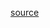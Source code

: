 [source](https://www.pluralsight.com/courses/arrays-collections-java-se-11-developer-certification-1z0-819)
